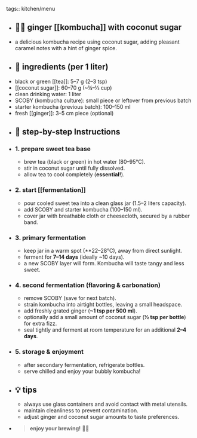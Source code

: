 tags:: kitchen/menu

- ## 🥥✨ ginger [[kombucha]] with coconut sugar
- a delicious kombucha recipe using coconut sugar, adding pleasant caramel notes with a hint of ginger spice.
- ## 🍃 ingredients (per 1 liter)
- black or green [[tea]]: 5–7 g (2–3 tsp)
- [[coconut sugar]]: 60–70 g (~¼–⅓ cup)
- clean drinking water: 1 liter
- SCOBY (kombucha culture): small piece or leftover from previous batch
- starter kombucha (previous batch): 100–150 ml
- fresh [[ginger]]: 3–5 cm piece (optional)
- ## 📝 step-by-step Instructions
- ### 1. prepare sweet tea base
	- brew tea (black or green) in hot water (80–95°C).
	- stir in coconut sugar until fully dissolved.
	- allow tea to cool completely (**essential!**).
- ### 2. start [[fermentation]]
	- pour cooled sweet tea into a clean glass jar (1.5–2 liters capacity).
	- add SCOBY and starter kombucha (100–150 ml).
	- cover jar with breathable cloth or cheesecloth, secured by a rubber band.
- ### 3. primary fermentation
	- keep jar in a warm spot (**22–28°C), away from direct sunlight.
	- ferment for **7–14 days** (ideally ~10 days).
	- a new SCOBY layer will form. Kombucha will taste tangy and less sweet.
- ### 4. second fermentation (flavoring & carbonation)
	- remove SCOBY (save for next batch).
	- strain kombucha into airtight bottles, leaving a small headspace.
	- add freshly grated ginger (**~1 tsp per 500 ml**).
	- optionally add a small amount of coconut sugar (**½ tsp per bottle**) for extra fizz.
	- seal tightly and ferment at room temperature for an additional **2–4 days**.
- ### 5. storage & enjoyment
	- after secondary fermentation, refrigerate bottles.
	- serve chilled and enjoy your bubbly kombucha!
- ## 💡 tips
	- always use glass containers and avoid contact with metal utensils.
	- maintain cleanliness to prevent contamination.
	- adjust ginger and coconut sugar amounts to taste preferences.
- > **enjoy your brewing!** 🍹✨